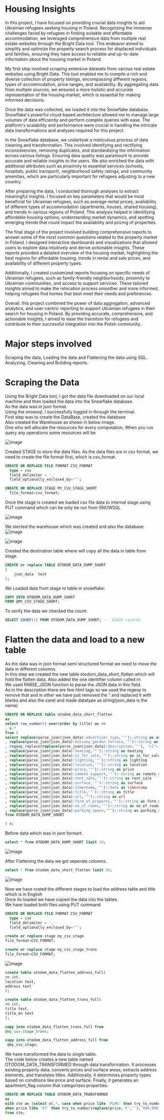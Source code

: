 # Housing Insights

In this project, I have focused on providing crucial data insights to aid Ukrainian refugees seeking housing in Poland. Recognizing the immense challenges faced by refugees in finding suitable and affordable accommodation, we leveraged comprehensive data from multiple real estate websites through the Bright Data tool. This endeavor aimed to simplify and optimize the property search process for displaced individuals and families, ensuring they have access to reliable and up-to-date information about the housing market in Poland.

My first step involved scraping extensive datasets from various real estate websites using Bright Data. This tool enabled me to compile a rich and diverse collection of property listings, encompassing different regions, types of accommodation, price ranges, and availability. By aggregating data from multiple sources, we ensured a more holistic and accurate representation of the housing market, which is essential for making informed decisions.

Once the data was collected, we loaded it into the Snowflake database. Snowflake's powerful cloud-based architecture allowed me to manage large volumes of data efficiently and perform complex queries with ease. The platform's scalability and performance were crucial in handling the intricate data transformations and analyses required for this project.

In the Snowflake database, we undertook a meticulous process of data cleaning and transformation. This involved identifying and rectifying inconsistencies, removing duplicates, and standardizing the information across various listings. Ensuring data quality was paramount to provide accurate and reliable insights to the users. We also enriched the data with additional attributes such as proximity to essential services (schools, hospitals, public transport), neighborhood safety ratings, and community amenities, which are particularly important for refugees adjusting to a new country.

After preparing the data, I conducted thorough analyses to extract meaningful insights. I focused on key parameters that would be most beneficial for Ukrainian refugees, such as average rental prices, availability of different types of accommodation (apartments, houses, shared housing), and trends in various regions of Poland. This analysis helped in identifying affordable housing options, understanding market dynamics, and spotting emerging trends that could impact the availability and pricing of properties.

The final stage of the project involved building comprehensive reports to answer some of the most common questions related to the property market in Poland. I designed interactive dashboards and visualizations that allowed users to explore data intuitively and derive actionable insights. These reports provided a detailed overview of the housing market, highlighting the best regions for affordable housing, trends in rental and sale prices, and availability of different property types.

Additionally, I created customized reports focusing on specific needs of Ukrainian refugees, such as family-friendly neighborhoods, proximity to Ukrainian communities, and access to support services. These tailored insights aimed to make the relocation process smoother and more informed, helping refugees find homes that best meet their needs and preferences.

Overall, this project combined the power of data aggregation, advanced analytics, and user-centric reporting to support Ukrainian refugees in their search for housing in Poland. By providing accurate, comprehensive, and actionable insights, I aimed to ease the transition for refugees and contribute to their successful integration into the Polish community..<br>
 # Major steps involved
 Scraping the data, Loading the data and Flattening the data using SQL.<br>
Analyzing, Cleaning and Building reports.<br>
 # Scraping the Data<br>
Using the Bright Data tool, I got the data file downloaded on our local machine and then loaded the data into the Snowflake database.<br>
As the data was in json format.<br>
Using the snowsql, I successfully logged in through the terminal.<br>
First step was to create the DataBase, created the database<br>
Also created the Warehouse as shown in below image.<br>
One who will allocate the resources for every computation, When you run query any operations some resources will be 

![image](terminal1.png)<br>

Created STAGE to store the data files. As the data files are in csv format, we need to create the file format first, which is csv_format.<br>
```sql
CREATE OR REPLACE FILE FORMAT CSV_FORMAT
  type = csv
  field_delimiter = ','
  field_optionally_enclosed_by='"';
```
```sql
CREATE OR REPLACE STAGE MY_CSV_STAGE_SHORT
  file_format=csv_format;
```
Once the stage is created we loaded csv file data to internal stage using PUT command which can be only be run from SNOWSQL<br>

![image](terminal2.png)<br>

We slected the warehouse which was created and also the database:<br>
![image](https://github.com/Pradnya1111/Otodom_Data_Analysis_Project/assets/87003134/5550083a-6749-4a40-9097-e20df9e6e638) <br>

![image](https://github.com/Pradnya1111/Otodom_Data_Analysis_Project/assets/87003134/57bd1282-cb06-417d-95d4-536cc388f845)<br>

Created the destination table where will copy all the data in table from stage.<br>
```sql
CREATE or replace TABLE OTODOM_DATA_DUMP_SHORT
(
    json_data  text
);
```

We Loaded data from stage to table in snowflake:
```sql
COPY INTO OTODOM_DATA_DUMP_SHORT
FROM @MY_CSV_STAGE_SHORT;
```

To verify the data we checked the count:
```sql
SELECT COUNT(1) FROM OTODOM_DATA_DUMP_SHORT; --  62816 records.
```
# Flatten the data and load to a new table<br>

As the data was in json format semi structured format we need to move the data in different columns.<br>
In this step we created the new table otodom_data_short_flatten which will hold the flatten data. Also added the one identifier column called rn<br>
We used PARSE_JSON function to parse the JSON data in this field.<br>
As in the description there are few html tags so we used the regexp to remove that and in other we have just removed the “ and replaced it with blanks and also the caret and made datatype as string(json_data is the name) 

```sql
CREATE OR REPLACE table otodom_data_short_flatten
as
select row_number() over(order by title) as rn
, x.*
from (
select replace(parse_json(json_data):advertiser_type,'"')::string as advertiser_type
, replace(parse_json(json_data):balcony_garden_terrace,'"')::string as balcony_garden_terrace
, regexp_replace(replace(parse_json(json_data):description,'"'), '<[^>]+>')::string as description
, replace(parse_json(json_data):heating,'"')::string as heating
, replace(parse_json(json_data):is_for_sale,'"')::string as is_for_sale
, replace(parse_json(json_data):lighting,'"')::string as lighting
, replace(parse_json(json_data):location,'"')::string as location
, replace(parse_json(json_data):price,'"')::string as price
, replace(parse_json(json_data):remote_support,'"')::string as remote_support
, replace(parse_json(json_data):rent_sale,'"')::string as rent_sale
, replace(parse_json(json_data):surface,'"')::string as surface
, replace(parse_json(json_data):timestamp,'"')::date as timestamp
, replace(parse_json(json_data):title,'"')::string as title
, replace(parse_json(json_data):url,'"')::string as url
, replace(parse_json(json_data):form_of_property,'"')::string as form_of_property
, replace(parse_json(json_data):no_of_rooms,'"')::string as no_of_rooms
, replace(parse_json(json_data):parking_space,'"')::string as parking_space
from OTODOM_DATA_DUMP_SHORT 

) x;
```
Before data which was in json formart.<br>
```sql
select * from OTODOM_DATA_DUMP_SHORT limit 10;
```
![image](https://github.com/Pradnya1111/Otodom_Data_Analysis_Project/assets/87003134/e2a5e8fd-0b7f-4c0a-b4e8-331745064754)<br>

After Flattening the data we got seperate columns.<br>
```sql
select * from otodom_data_short_flatten limit 50;
```
![image](https://github.com/Pradnya1111/Otodom_Data_Analysis_Project/assets/87003134/523d668e-ffa8-4772-a2cb-2621a8c6e949)<br>

Now we have crated the different stages to load the address table and title which is in English<br>
Once its loaded we have copied the data into the tables.<br>
We have loaded both files using PUT command<br>
```sql
CREATE OR REPLACE FILE FORMAT CSV_FORMAT
  type = csv
  field_delimiter = ','
  field_optionally_enclosed_by='"';

create or replace stage my_csv_stage
file_format=CSV_FORMAT;

create or replace stage my_csv_stage_trans
file_format=CSV_FORMAT;
```
![image](https://github.com/Pradnya1111/Otodom_Data_Analysis_Project/assets/87003134/3c295bd2-f527-4465-b9c6-4323b192ac41)

```sql
create table otodom_data_flatten_address_full(
rn int,
location text,
address text
);

create table otodom_data_flatten_trans_full(
rn int,
title text,
title_en text
);

copy into otodom_data_flatten_trans_full from
@my_csv_stage_trans;

copy into otodom_data_flatten_address_full from
 @my_csv_stage;
```

We have transformed the data to single table.<br>
The code below creates a new table named OTODOM_DATA_TRANSFORMED through data transformation. It processes existing property data, converts prices and surface areas, extracts address elements, and translates titles. Additionally, it determines property types based on conditions like price and surface. Finally, it generates an apartment_flag column that categorizes properties.
```sql
CREATE OR REPLACE TABLE OTODOM_DATA_TRANSFORMED
as
with cte as (select ot.*, case when price like 'PLN%' then try_to_number(replace(price,'PLN ',''),'999,999,999.99') 
when price like '€%' then try_to_number(replace(price,'€',''),'999,999,999.99') * 4.43 end as price_new, try_to_double(replace(replace(replace(replace(surface,'m²',''),'м²',''),' ',''),',','.'),'9999.99') as surface_new, replace(parse_json(addr.address):suburb,'"', '') as suburb, replace(parse_json(addr.address):city,'"', '') as city, replace(parse_json(addr.address):country,'"', '') as country, trans.title_en as title_eng from otodom_data_short_flatten ot left join otodom_data_flatten_address_full addr on ot.rn=addr.rn left join otodom_data_flatten_trans_full trans on ot.rn=trans.rn) select *, case when lower(title_eng) like '%commercial%' or lower(title_eng) like '%office%' or lower(title_eng) like '%shop%' then 'non apartment' when is_for_sale = 'false' and surface_new <=330 and price_new <=55000 then 'apartment' when is_for_sale = 'false' then 'non apartment' when is_for_sale = 'true' and surface_new <=600 and price_new <=20000000 then 'apartment' when is_for_sale = 'true'  then 'non apartment' end as apartment_flag
from cte;
```





 


